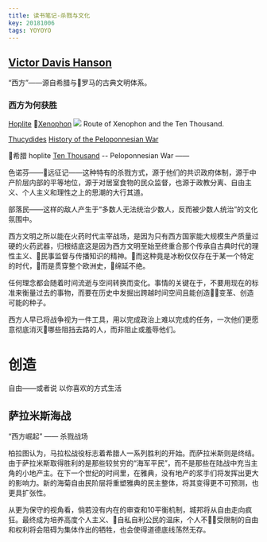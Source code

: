 ```yaml
---
title: 读书笔记-杀戮与文化
key: 20181006
tags: YOYOYO
---
```


## [Victor Davis Hanson](https://en.wikipedia.org/wiki/Victor_Davis_Hanson)

“西方”——源自希腊与罗马的古典文明体系。

### 西方为何获胜
[Hoplite](https://en.wikipedia.org/wiki/Hoplite)
[Xenophon](https://en.wikipedia.org/wiki/Xenophon)
![](https://cl.ly/17b968807443/download/Image%2525202018-10-06%252520at%25252012.11.52%252520PM.png)
Route of Xenophon and the Ten Thousand.

[Thucydides](https://en.wikipedia.org/wiki/Thucydides)
[History of the Peloponnesian War](https://en.wikipedia.org/wiki/History_of_the_Peloponnesian_War)

希腊 hoplite [Ten Thousand](https://en.wikipedia.org/wiki/Ten_Thousand) -- Peloponnesian War ——  

色诺芬——远征记——这种特有的杀戮方式，源于他们的共识政府体制，源于中产阶层内部的平等地位，源于对居室食物的民众监督，也源于政教分离、自由主义、个人主义和理性之上的思潮的大行其道。

部落民——这样的敌人产生于“多数人无法统治少数人，反而被少数人统治”的文化氛围中。

西方文明之所以能在火药时代主宰战场，是因为只有西方国家能大规模生产质量过硬的火药武器，归根结底这是因为西方文明至始至终重合那个传承自古典时代的理性主义、民事监督与传播知识的精神。而这种竟是冰粉仅仅存在于某一个特定的时代，而是贯穿整个欧洲史，绵延不绝。

任何理念都会随着时间流逝与空间转换而变化。事情的关键在于，不要用现在的标准来衡量过去的事物，而要在历史中发掘出跨越时间空间且能创造变革、创造可能的种子。

西方人早已将战争视为一件工具，用以完成政治上难以完成的任务，一次他们更愿意彻底消灭哪些阻挡去路的人，而非阻止或羞辱他们。

# 创造
自由——或者说 以你喜欢的方式生活

## 萨拉米斯海战

“西方崛起” —— 杀戮战场

柏拉图认为，马拉松战役标志着希腊人一系列胜利的开始。而萨拉米斯则是终结。由于萨拉米斯取得胜利的是那些较贫穷的“海军平民”，而不是那些在陆战中充当主角的小地产主。在下一个世纪的时间里，在雅典，没有地产的浆手们将发挥出更大的影响力。新的海菊自由民阶层将重塑雅典的民主整体，将其变得更不可预测，也更具扩张性。

从更为保守的视角看，倘若没有内在的审查和10平衡机制，城邦将从自由走向疯狂。最终成为培养高度个人主义、自私自利公民的温床，个人不受限制的自由和权利将会阻碍为集体作出的牺牲，也会使得道德底线荡然无存。